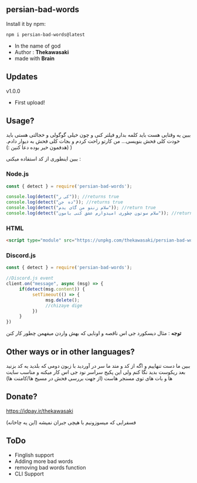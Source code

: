 ## persian-bad-words

Install it by npm:
```bash
npm i persian-bad-words@latest
```
- In the name of god
- Author : **Thekawasaki**
- made with **Brain**

## Updates

v1.0.0
- First upload!

## Usage?

ببین یه وقتایی هست باید کلمه بدارو فیلتر کنی و چون خیلی گوگولی و خجالتی هستی باید خودت کلی فحش بنویسی...
من کارتو راحت کردم و بجات کلی فحش به دیوار دادم. (هدفمون خیر بوده دعا کنین :) )

ببین اینطوری از کد استفاده میکنی : 

### Node.js

```js
const { detect } = require('persian-bad-words');

console.log(detect("کی ر")); //returns true
console.log(detect("جنㅤده")); //returns true
console.log(detect("سلام زنتو من گای یدم")); //return true
console.log(detect("سلام سوتون چطوری امیدوارم عشق کنی بامون")); //returns false
```

### HTML

```html
<script type="module" src="https://unpkg.com/thekawasaki/persian-bad-words"></script>
```

### Discord.js

```js
const { detect } = require('persian-bad-words'); 

//Discord.js event
client.on("message", async (msg) => {
     if(detect(msg.content)) {
          setTimeout(() => {
               msg.delete();
               //chizaye dige
          })
     }
}) 
```

**توجه** : مثال دیسکورد جی اس ناقصه و اونایی که بهش واردن میفهمن چطور کار کنن

## Other ways or in other languages?

ببین ما دست تنهاییم و اگه از کد و متد ما سر در آوردید با زبون دومی که بلدید یه کد بزنید بعد ریکوست بدید نگا کنم ولی این پکیج سراسر نود جی اس کار میکنه و مناسب سایت ها و بات های توی مسنجر هاست (از جهت بررسی فحش در مسیج ها/کامنت ها)



## Donate?

https://idpay.ir/thekawasaki

فسفرایی که میسوزونیم با هیچی جبران نمیشه (این یه چاخانه)



## ToDo

* Finglish support
* Adding more bad words
* removing bad words function
* CLI Support
